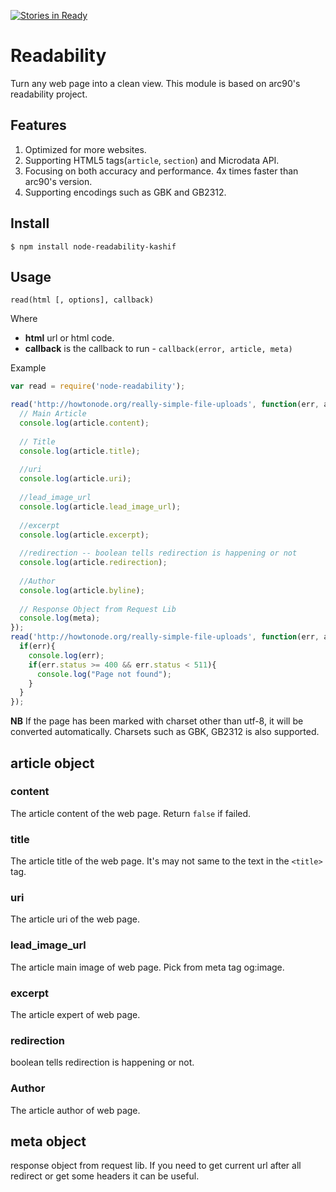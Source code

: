 [![Stories in Ready](https://badge.waffle.io/kashifeqbal/readability.png?label=ready&title=Ready)](https://waffle.io/kashifeqbal/readability)
# Readability
Turn any web page into a clean view. This module is based on arc90's readability project.

## Features
1. Optimized for more websites.
2. Supporting HTML5 tags(`article`, `section`) and Microdata API.
3. Focusing on both accuracy and performance. 4x times faster than arc90's version.
3. Supporting encodings such as GBK and GB2312.

## Install

    $ npm install node-readability-kashif

## Usage

`read(html [, options], callback)`

Where

  * **html** url or html code.
  * **callback** is the callback to run - `callback(error, article, meta)`

Example
```javascript
var read = require('node-readability');

read('http://howtonode.org/really-simple-file-uploads', function(err, article, meta) {
  // Main Article
  console.log(article.content);
  
  // Title
  console.log(article.title);
  
  //uri
  console.log(article.uri);
  
  //lead_image_url
  console.log(article.lead_image_url);
  
  //excerpt
  console.log(article.excerpt);
  
  //redirection -- boolean tells redirection is happening or not
  console.log(article.redirection);
  
  //Author
  console.log(article.byline);
  
  // Response Object from Request Lib
  console.log(meta);
});
read('http://howtonode.org/really-simple-file-uploads', function(err, article, meta) {
  if(err){
    console.log(err);
    if(err.status >= 400 && err.status < 511){
      console.log("Page not found");
    }
  }
});
```
**NB** If the page has been marked with charset other than utf-8, it will be converted automatically. Charsets such as GBK, GB2312 is also supported.

## article object

### content
The article content of the web page. Return `false` if failed.

### title
The article title of the web page. It's may not same to the text in the `<title>` tag.

### uri
The article uri of the web page.

### lead_image_url
The article main image of web page. Pick from meta tag og:image.
  
### excerpt
The article expert of web page.

### redirection 
boolean tells redirection is happening or not.

### Author
The article author of web page.


## meta object
response object from request lib. If you need to get current url after all redirect or get some headers it can be useful.



